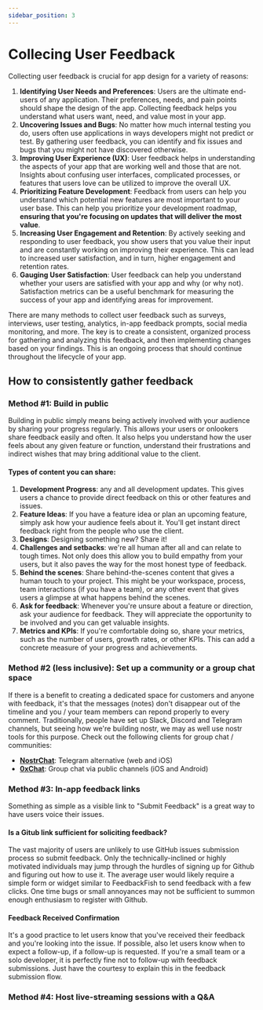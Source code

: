 ```yaml
---
sidebar_position: 3
---
```


# Collecing User Feedback

Collecting user feedback is crucial for app design for a variety of reasons:

1. **Identifying User Needs and Preferences**: Users are the ultimate end-users of any application. Their preferences, needs, and pain points should shape the design of the app. Collecting feedback helps you understand what users want, need, and value most in your app.
2. **Uncovering Issues and Bugs**: No matter how much internal testing you do, users often use applications in ways developers might not predict or test. By gathering user feedback, you can identify and fix issues and bugs that you might not have discovered otherwise.
3. **Improving User Experience (UX)**: User feedback helps in understanding the aspects of your app that are working well and those that are not. Insights about confusing user interfaces, complicated processes, or features that users love can be utilized to improve the overall UX.
4. **Prioritizing Feature Development**: Feedback from users can help you understand which potential new features are most important to your user base. This can help you prioritize your development roadmap, **ensuring that you're focusing on updates that will deliver the most value**.
5. **Increasing User Engagement and Retention**: By actively seeking and responding to user feedback, you show users that you value their input and are constantly working on improving their experience. This can lead to increased user satisfaction, and in turn, higher engagement and retention rates.
6. **Gauging User Satisfaction**: User feedback can help you understand whether your users are satisfied with your app and why (or why not). Satisfaction metrics can be a useful benchmark for measuring the success of your app and identifying areas for improvement.

There are many methods to collect user feedback such as surveys, interviews, user testing, analytics, in-app feedback prompts, social media monitoring, and more. The key is to create a consistent, organized process for gathering and analyzing this feedback, and then implementing changes based on your findings. This is an ongoing process that should continue throughout the lifecycle of your app.

## How to consistently gather feedback

### Method #1: Build in public
Building in public simply means being actively involved with your audience by sharing your progress regularly. This allows your users or onlookers share feedback easily and often. It also helps you understand how the user feels about any given feature or function, understand their frustrations and indirect wishes that may bring additional value to the client.

#### Types of content you can share:

1. **Development Progress**: any and all development updates. This gives users a chance to provide direct feedback on this or other features and issues.
2. **Feature Ideas**: If you have a feature idea or plan an upcoming feature, simply ask how your audience feels about it. You'll get instant direct feedback right from the people who use the client.
3. **Designs**: Designing something new? Share it!
4. **Challenges and setbacks**: we're all human after all and can relate to tough times. Not only does this allow you to build empathy from your users, but it also paves the way for the most honest type of feedback.
5. **Behind the scenes**: Share behind-the-scenes content that gives a human touch to your project. This might be your workspace, process, team interactions (if you have a team), or any other event that gives users a glimpse at what happens behind the scenes.
6. **Ask for feedback**: Whenever you're unsure about a feature or direction, ask your audience for feedback. They will appreciate the opportunity to be involved and you can get valuable insights.
7. **Metrics and KPIs**: If you're comfortable doing so, share your metrics, such as the number of users, growth rates, or other KPIs. This can add a concrete measure of your progress and achievements.

### Method #2 (less inclusive): Set up a community or a group chat space
If there is a benefit to creating a dedicated space for customers and anyone with feedback, it's that the messages (notes) don't disappear out of the timeline and you / your team members can repond properly to every comment. 
Traditionally, people have set up Slack, Discord and Telegram channels, but seeing how we're building nostr, we may as well use nostr tools for this purpose. Check out the following clients for group chat / communities:

- **[NostrChat](https://www.nostrchat.io/)**: Telegram alternative (web and iOS)
- **[0xChat](https://0xchat.com/)**:  Group chat via public channels (iOS and Android)

### Method #3: In-app feedback links

Something as simple as a visible link to "Submit Feedback" is a great way to have users voice their issues.

#### Is a Gitub link sufficient for soliciting feedback?
The vast majority of users are unlikely to use GitHub issues submission process so submit feedback. Only the technically-inclined or highly motivated individuals may jump through the hurdles of signing up for Github and figuring out how to use it. The average user would likely require a simple form or widget similar to FeedbackFish to send feedback with a few clicks. One time bugs or small annoyances may not be sufficient to summon enough enthusiasm to register with Github. 

#### Feedback Received Confirmation
It's a good practice to let users know that you've received their feedback and you're looking into the issue. If possible, also let users know when to expect a follow-up, if a follow-up is requested. If you're a small team or a solo developer, it is perfectly fine not to follow-up with feedback submissions. Just have the courtesy to explain this in the feedback submission flow. 


### Method #4: Host live-streaming sessions with a Q&A




